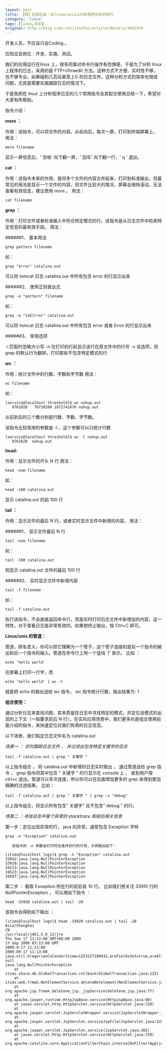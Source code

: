 ```yaml
---
layout: post
title: 【转】应知应会：在linux/unix上分析程序日志的技巧 
category: "linux"
tags: [linux,日志]
original: http://blog.csdn.net/jinxfei/article/details/4562559
---
```


开发人员，不应该只会Coding 。

应知应会岗位：开发、实施、测试。

 
我们的应用运行在linux 上，很多同事对命令行操作有恐惧感，于是为了分析 linux 上程序的日志，采用的是 FTP+Ultraedit 方法。这种方式不方便、实时性不够，也不够专业。如果碰到几百兆甚至上G 的日志文件，这种分析方式的效率也很成问题，尤其是需要实施跟踪日志的情况下。

 
于是我把在 linux 上分析程序日志的几个常用指令及其配合使用总结一下，希望对大家有所帮助。

 
指令介绍：

**more ：**

作用：该指令，可以将文件的内容，从前向后，每次一屏，打印到终端屏幕上。
用法：
<!--break-->
    more filename

显示一屏信息后，' 空格' 向下翻一屏，' 回车' 向下翻一行，' q ' 退出。


**cat ：**

作用：该指令本来的作用，是将多个文件的内容合并起来，打印到标准输出，但最常见的用法是显示一个文件的内容，但文件比较大的情况，屏幕会很快滚动，无法查看有效信息，建议使用 more 。
用法：

    cat filename


**grep ：**

作用：打印文件或者标准输入中符合特定模式的行，该指令是从日志文件中检索特定信息的最有效手段。
用法：

######1、  基本用法

    grep pattern filename

如：

    grep "error" catalina.out

可以将 tomcat 日志 catalina.out 中所有包含 error 的行显示出来

######2、  使用正则表达式

    grep -e "pattern" filename

如：

    grep -e "[eE]rror" catalina.out

可以将 tomcat 日志 catalina.out 中所有包含 error 或者 Error 的行显示出来

######3、  常用选项

-i 匹配时忽略大小写
-n 在打印的行前显示该行在原文件中的行号
-v 该选项，将 grep 的默认行为翻转，打印那些不包含特定模式的行

<!--break-->

**wc ：**

作用：统计文件中的行数、字数和字节数
用法：

    wc filename

如：

    [service@localhost threshold]$ wc nohup.out
       9761028   76738200 1672741676 nohup.out

从前到后的三个数分别是行数、字数、字节数。

该指令比较常用的参数是 -l ，这个参数可以只统计行数

    [service@localhost threshold]$ wc -l nohup.out
       9761028  nohup.out

**head:**

作用：显示文件的开头 N 行
用法：

    head -num filename

如：

    head -100 catalina.out
       
显示 catalina.out 的前 100 行


**tail ：**

作用：显示文件的最后 N 行，或者实时显示文件中新增的内容。
用法：

######1、  显示文件最后 N 行

    tail -num filename

如：

    tail -100 catalina.out

则显示 catalina.out 文件的最后 100 行

######2、  实时显示文件中新增内容

    tail -f filename

如：

    tail -f catalina.out

执行该指令，不会直接返回命令行，而是实时打印日志文件中新增加的内容，这一特性，对于查看日志是非常有效的。如果想终止输出，按 Ctrl+C 即可。


**Linux/unix 的管道：**

管道，顾名思义，你可以把它理解为一个管子，这个管子连接的是前一个指令的输出和后一个指令的输入。管道在命令行上用一个竖线 '|' 表示。
比如 ：

    echo 'hello world'

在屏幕上打印一行字，而

    echo 'hello world' | wc –l

就是把 echo 的输出送给 wc 指令， wc 指令统计行数，输出结果为:
1

 
**组合使用：**

通过分析日志来查找问题，其本质是在日志中寻找特定的模式，并定位该模式的出现的上下文（一般要求前后 N 行）。在实际应用场景中，我们更多的是组合使用前面介绍的指令，来快速定位对我们有用的日志信息。

 
以下场景，我们假定日志文件名为 catalina.out

 
*场景一 ： 实时跟踪日志文件 ， 并过滤出包含特定关键字的日志*

    tail -f catalina.out | grep " 关键字 "

以上指令组合 ， 将 catalina.out 中新增的日志实时取出 ， 通过管道送给 grep 指令 ， grep 指令将其中包含 " 关键字 " 的行显示在 console 上 ， 直到用户按 ctrl+c 退出。管道可以多次连接，所以你可以在后面增加更多的 grep 来得到更加精确的过滤结果。
比如：
       
    tail -f catalina.out | grep " 关键字 " | grep -v "debug"

以上指令组合，将显示所有包含" 关键字" 且不包含" debug " 的行。


*场景二 ：寻找日志中某个异常的 stacktrace 和前后相关信息*

第一步：定位出现异常的行， java 的异常，通常包含 Exception 字样  

    grep -n "Exception" catalina.out
       
       该指令的 -n 参数会打印符合条件的行的行号，示例输出如下：

    [itims@localhost logs]$ grep -n "Exception" catalina.out
    33642:java.lang.NullPointerException
    33910:java.lang.NullPointerException
    34213:java.lang.NullPointerException
    34523:java.lang.NullPointerException
    34597:java.lang.NullPointerException

第二步 ： 截取 Exception 所在行的前后各 10 行。
比如我们想关注 33910 行的 NullPointerException ， 可以用如下指令 ：

    head -33920 catalina.out | tail -20

该指令会得到如下输出 ：

    [itims@localhost logs]$ head -33920 catalina.out | tail -20
    Asia/Shanghai
    CN
    /usr/local/jdk1.5.0_12/jre
    Thu Sep 17 11:13:00 GMT+08:00 2009
    17 Sep 2009 03:13:00 GMT
    2009-9-17 11:13:00
    2009-09-17 11:13:00
    java.util.GregorianCalendar[time=1253157180432,areFieldsSet=true,areAllFieldsSet=true,lenient=true,zone=sun.util.calendar.ZoneInfo[id="GMT+08:00",offset=28800000,dstSavings=0,useDaylight=false,transitions=0,lastRule=null],firstDayOfWeek=1,minimalDaysInFirstWeek=1,ERA=1,YEAR=2009,MONTH=8,WEEK_OF_YEAR=38,WEEK_OF_MONTH=3,DAY_OF_MONTH=17,DAY_OF_YEAR=260,DAY_OF_WEEK=5,DAY_OF_WEEK_IN_MONTH=3,AM_PM=0,HOUR=11,HOUR_OF_DAY=11,MINUTE=13,SECOND=0,MILLISECOND=432,ZONE_OFFSET=28800000,DST_OFFSET=0]
    null
    java.lang.NullPointerException
        at itims.share.db.GlobalTransaction.rollback(GlobalTransaction.java:125)
        at itims.web.frmwk.NetElementService.deleteNetelement(NetElementService.java:292)
        at org.apache.jsp.frmwk.deletene_jsp._jspService(deletene_jsp.java:77)
        at org.apache.jasper.runtime.HttpJspBase.service(HttpJspBase.java:98)
        at javax.servlet.http.HttpServlet.service(HttpServlet.java:729)
        at org.apache.jasper.servlet.JspServletWrapper.service(JspServletWrapper.java:331)
        at org.apache.jasper.servlet.JspServlet.serviceJspFile(JspServlet.java:329)
        at org.apache.jasper.servlet.JspServlet.service(JspServlet.java:265)
        at javax.servlet.http.HttpServlet.service(HttpServlet.java:729)
        at org.apache.catalina.core.ApplicationFilterChain.internalDoFilter(ApplicationFilterChain.java:269) 